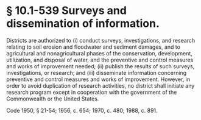 # § 10.1-539 Surveys and dissemination of information.

<p>Districts are authorized to (i) conduct surveys, investigations, and research relating to soil erosion and floodwater and sediment damages, and to agricultural and nonagricultural phases of the conservation, development, utilization, and disposal of water, and the preventive and control measures and works of improvement needed; (ii) publish the results of such surveys, investigations, or research; and (iii) disseminate information concerning preventive and control measures and works of improvement. However, in order to avoid duplication of research activities, no district shall initiate any research program except in cooperation with the government of the Commonwealth or the United States.</p><p>Code 1950, § 21-54; 1956, c. 654; 1970, c. 480; 1988, c. 891.</p>